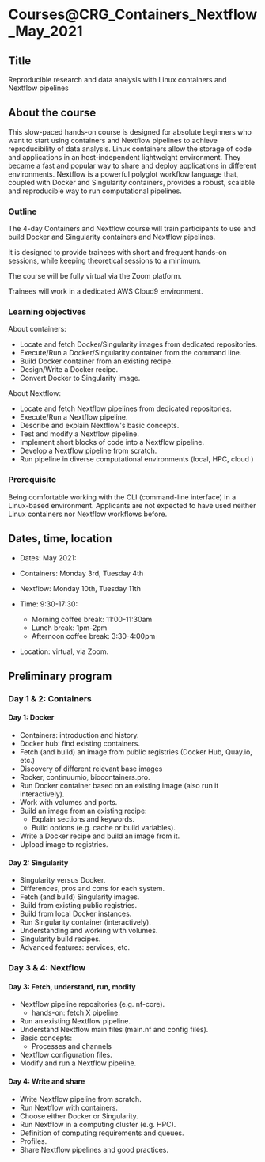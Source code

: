 # Courses@CRG_Containers_Nextflow_May_2021

## Title

Reproducible research and data analysis with Linux containers and Nextflow pipelines 


## About the course

This slow-paced hands-on course is designed for absolute beginners who want to start using containers and Nextflow pipelines to achieve reproducibility of data analysis. Linux containers allow the storage of code and applications in an host-independent lightweight environment. They became a fast and popular way to share and deploy applications in different environments. Nextflow is a powerful polyglot workflow language that, coupled with Docker and Singularity containers, provides a robust, scalable and reproducible way to run computational pipelines.


### Outline

The 4-day Containers and Nextflow course will train participants to use and build Docker and Singularity containers and Nextflow pipelines.

It is designed to provide trainees with short and frequent hands-on sessions, while keeping theoretical sessions to a minimum.

The course will be fully virtual via the Zoom platform.

Trainees will work in a dedicated AWS Cloud9 environment.


### Learning objectives

About containers:
* Locate and fetch Docker/Singularity images from dedicated repositories.
* Execute/Run a Docker/Singularity container from the command line.
* Build Docker container from an existing recipe.
* Design/Write a Docker recipe.
* Convert Docker to Singularity image.

About Nextflow:
* Locate and fetch Nextflow pipelines from dedicated repositories.
* Execute/Run a Nextflow pipeline.
* Describe and explain Nextflow's basic concepts.
* Test and modify a Nextflow pipeline.
* Implement short blocks of code into a Nextflow pipeline.
* Develop a Nextflow pipeline from scratch.
* Run pipeline in diverse computational environments (local, HPC, cloud )

### Prerequisite

Being comfortable working with the CLI (command-line interface) in a Linux-based environment. 
Applicants are not expected to have used neither Linux containers nor Nextflow workflows before.

## Dates, time, location

* Dates: May 2021: 
 * Containers: Monday 3rd, Tuesday 4th
 * Nextflow: Monday 10th, Tuesday 11th

* Time: 9:30-17:30:
  * Morning coffee break: 11:00-11:30am
  * Lunch break: 1pm-2pm 
  * Afternoon coffee break: 3:30-4:00pm

* Location: virtual, via Zoom.

## Preliminary program

### Day 1 & 2: Containers

#### Day 1: Docker

* Containers: introduction and history.
* Docker hub: find existing containers.
* Fetch (and build) an image from public registries (Docker Hub, Quay.io, etc.)
 * Discovery of different relevant base images
  * Rocker, continuumio, biocontainers.pro.
* Run Docker container based on an existing image (also run it interactively).
* Work with volumes and ports.
* Build an image from an existing recipe:
  * Explain sections and keywords.
  * Build options (e.g. cache or build variables).
* Write a Docker recipe and build an image from it.
* Upload image to registries.

#### Day 2: Singularity

* Singularity versus Docker.
 * Differences, pros and cons for each system. 
* Fetch (and build) Singularity images.
 * Build from existing public registries.
 * Build from local Docker instances.
* Run Singularity container (interactively).
* Understanding and working with volumes.
* Singularity build recipes.
* Advanced features: services, etc.

### Day 3 & 4: Nextflow

#### Day 3: Fetch, understand, run, modify

* Nextflow pipeline repositories (e.g. nf-core).
  * hands-on: fetch X pipeline.
* Run an existing Nextflow pipeline.
* Understand Nextflow main files (main.nf and config files).
* Basic concepts:
  * Processes and channels
* Nextflow configuration files.
* Modify and run a Nextflow pipeline.

#### Day 4: Write and share

* Write Nextflow pipeline from scratch.
* Run Nextflow with containers.
* Choose either Docker or Singularity.
* Run Nextflow in a computing cluster (e.g. HPC).
 * Definition of computing requirements and queues.
 * Profiles.
* Share Nextflow pipelines and good practices. 





